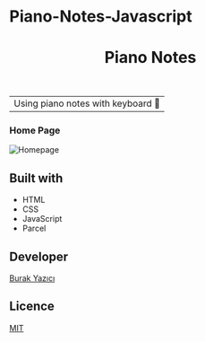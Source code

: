 # Piano-Notes-Javascript


<h1 align="center"> Piano Notes </h1> <br>

<table align="center">
	<tr>
		<td>
			Using piano notes with keyboard 🎹
		</td>
	</tr>
</table>



### Home Page

![Homepage](https://github.com/brkyzc-uk/Piano-Notes/blob/main/home-screen.png)



## Built with

- HTML
- CSS
- JavaScript
- Parcel

## Developer

[Burak Yazıcı](https://github.com/brkyzc-uk)

## Licence
[MIT](#)


